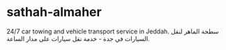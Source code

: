 # sathah-almaher
24/7 car towing and vehicle transport service in Jeddah. سطحة الماهر لنقل السيارات في جدة - خدمة نقل سيارات على مدار الساعة.
